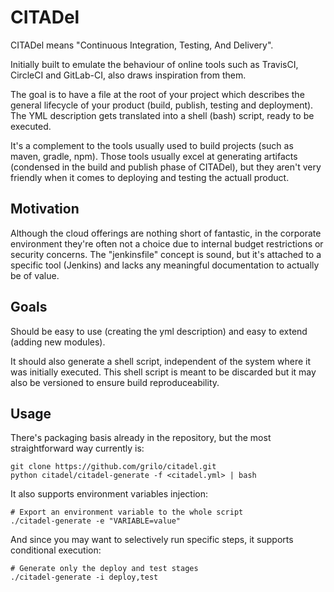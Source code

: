 # CITADel

CITADel means "Continuous Integration, Testing, And Delivery".

Initially built to emulate the behaviour of online tools such as TravisCI,
CircleCI and GitLab-CI, also draws inspiration from them.

The goal is to have a file at the root of your project which describes the
general lifecycle of your product (build, publish, testing and deployment).
The YML description gets translated into a shell (bash) script, ready to
be executed.

It's a complement to the tools usually used to build projects (such as maven,
gradle, npm). Those tools usually excel at generating artifacts (condensed
in the build and publish phase of CITADel), but they aren't very friendly
when it comes to deploying and testing the actuall product.

## Motivation

Although the cloud offerings are nothing short of fantastic, in the
corporate environment they're often not a choice due to internal budget
restrictions or security concerns. The "jenkinsfile" concept is sound,
but it's attached to a specific tool (Jenkins) and lacks any meaningful
documentation to actually be of value.

## Goals

Should be easy to use (creating the yml description) and easy to extend
(adding new modules).

It should also generate a shell script, independent of the system where
it was initially executed. This shell script is meant to be discarded
but it may also be versioned to ensure build reproduceability.

## Usage

There's packaging basis already in the repository, but the most
straightforward way currently is:
```
git clone https://github.com/grilo/citadel.git
python citadel/citadel-generate -f <citadel.yml> | bash
```

It also supports environment variables injection:
```
# Export an environment variable to the whole script
./citadel-generate -e "VARIABLE=value"
```

And since you may want to selectively run specific steps, it supports
conditional execution:
```
# Generate only the deploy and test stages
./citadel-generate -i deploy,test
```
